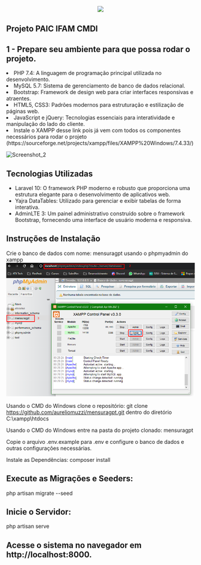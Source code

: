 <p align="center"><a href="https://laravel.com" target="_blank"><img src="https://raw.githubusercontent.com/laravel/art/master/logo-lockup/5%20SVG/2%20CMYK/1%20Full%20Color/laravel-logolockup-cmyk-red.svg" width="400"></a></p>


## Projeto PAIC IFAM CMDI

## 1 - Prepare seu ambiente para que possa rodar o projeto.

<li>PHP 7.4: A linguagem de programação principal utilizada no desenvolvimento.</li>

<li>MySQL 5.7: Sistema de gerenciamento de banco de dados relacional.</li>

<li>Bootstrap: Framework de design web para criar interfaces responsivas e atraentes.</li>

<li>HTML5, CSS3: Padrões modernos para estruturação e estilização de páginas web.</li>

<li>JavaScript e jQuery: Tecnologias essenciais para interatividade e manipulação do lado do cliente.</li>

<li> Instale o XAMPP desse link pois já vem com todos os componentes necessários para rodar o projeto (https://sourceforge.net/projects/xampp/files/XAMPP%20Windows/7.4.33/) </li>

![Screenshot_2](https://github.com/aureliomuzzi/mensuragpt/assets/22358853/2cc23848-44fd-4226-a51b-34b3cc656770)


## Tecnologias Utilizadas
<ul>
<li>Laravel 10: O framework PHP moderno e robusto que proporciona uma estrutura elegante para o desenvolvimento de aplicativos web.</li>

<li>Yajra DataTables: Utilizado para gerenciar e exibir tabelas de forma interativa.</li>

<li>AdminLTE 3: Um painel administrativo construído sobre o framework Bootstrap, fornecendo uma interface de usuário moderna e responsiva.</li>
</ul>


## Instruções de Instalação

Crie o banco de dados com nome: mensuragpt usando o phpmyadmin do xampp
![alt text](image-1.png)

Usando o CMD do Windows clone o repositório:  git clone https://github.com/aureliomuzzi/mensuragpt.git dentro do diretório C:\xampp\htdocs

Usando o CMD do Windows entre na pasta do projeto clonado: mensuragpt 

Copie o arquivo .env.example para .env e configure o banco de dados e outras configurações necessárias.

Instale as Dependências:  composer install


## Execute as Migrações e Seeders:

php artisan migrate --seed

## Inicie o Servidor:

php artisan serve

## Acesse o sistema no navegador em http://localhost:8000.
